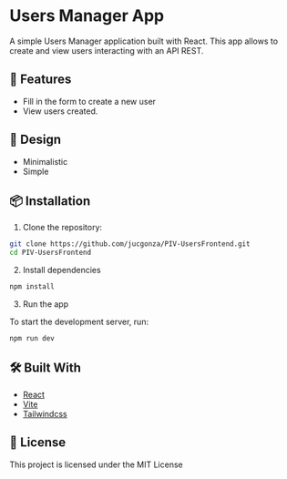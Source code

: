 # Users Manager App

A simple Users Manager application built with React. This app allows to create and view users interacting with an API REST.

## 🚀 Features

- Fill in the form to create a new user
- View users created.

## 🎨 Design

- Minimalistic
- Simple

## 📦 Installation

1. Clone the repository:

```bash
git clone https://github.com/jucgonza/PIV-UsersFrontend.git
cd PIV-UsersFrontend
```

2. Install dependencies

```bash
npm install
```

3. Run the app

To start the development server, run:

```bash
npm run dev
```

## 🛠️ Built With

- [React](https://react.dev/)
- [Vite](https://vite.dev/)
- [Tailwindcss](https://tailwindcss.com/)

## 📄 License

This project is licensed under the MIT License